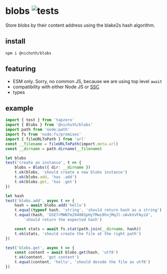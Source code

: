 # blobs ![tests](https://github.com/nichoth/blobs/actions/workflows/nodejs.yml/badge.svg)

Store blobs by their content address using the blake2s hash algorithm.

## install

```
npm i @nichoth/blobs
```

## featuring
* ESM only. Sorry, no common JS, because we are using top level `await`
* compatibility with either Node JS or [SSC](https://github.com/socketsupply/socket)
* types

## example

```ts
import { test } from 'tapzero'
import { Blobs } from '@nichoth/blobs'
import path from 'node:path'
import fs from 'node:fs/promises'
import { fileURLToPath } from 'url'
const __filename = fileURLToPath(import.meta.url)
const __dirname = path.dirname(__filename)

let blobs
test('create an instance', t => {
    blobs = Blobs({ dir: __dirname })
    t.ok(blobs, 'should create a new blobs instance')
    t.ok(blobs.add, 'has .add')
    t.ok(blobs.get, 'has .get')
})

let hash
test('blobs.add', async t => {
    hash = await blobs.add('hello')
    t.equal(typeof hash, 'string', 'should return hash as a string')
    t.equal(hash, 'GSE7rMWN7m294865pHy7Mws9hvjMqJl-sAvkVvFAyiU',
        'should return the expected hash')

    const stats = await fs.stat(path.join(__dirname, hash))
    t.ok(stats, 'should create the file at the right path')
})

test('blobs.get', async t => {
    const content = await blobs.get(hash, 'utf8')
    t.ok(content, 'got content')
    t.equal(content, 'hello', 'should decode the file as utf8')
})
```
